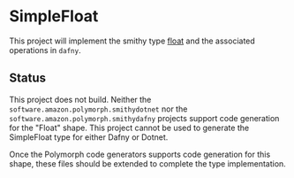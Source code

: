 # SimpleFloat

This project will implement the smithy type [float](https://smithy.io/2.0/spec/simple-types.html#float) and the associated operations in `dafny`.

## Status

This project does not build. Neither the `software.amazon.polymorph.smithydotnet` nor the `software.amazon.polymorph.smithydafny` projects support code generation for the "Float" shape. This project cannot be used to generate the SimpleFloat type for either Dafny or Dotnet.

Once the Polymorph code generators supports code generation for this shape, these files should be extended to complete the type implementation.